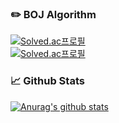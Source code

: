 ### :pencil2: BOJ Algorithm 
[![Solved.ac프로필](http://mazassumnida.wtf/api/mini/generate_badge?boj=eggman9298)](https://solved.ac/profile/eggman9298)
<br>
[![Solved.ac프로필](http://mazassumnida.wtf/api/v2/generate_badge?boj=eggman9298)](https://solved.ac/profile/eggman9298) 
<br>  

### 📈 Github Stats
[![Anurag's github stats](https://github-readme-stats.vercel.app/api?username=KilHwanKim&include_all_commits=true)](https://github.com/anuraghazra/github-readme-stats)
<br>  
